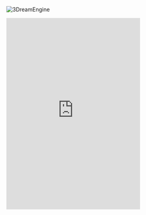 ![3DreamEngine](https://owo.whats-th.is/8fe7wk1.png)
<iframe src="https://discordapp.com/widget?id=561664262481641482&theme=dark" width="350" height="500" allowtransparency="true" frameborder="0"></iframe>
